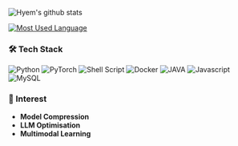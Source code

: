 



![Hyem's github stats](https://github-readme-stats.vercel.app/api?username=Haaaam&include_all_commits=true&show_icons=true)
<br/>

[![Most Used Language](https://github-readme-stats.vercel.app/api/top-langs/?username=Haaaam&layout=compact&theme=buefy)](https://github.com/anuraghazra/github-readme-stats)

### 🛠 Tech Stack
<p>
  <img alt="Python" src="https://img.shields.io/badge/-Python-F9A03C?style=flat-square&logo=Python&logoColor=white" />
  <img alt="PyTorch" src="https://img.shields.io/badge/PyTorch-%23EE4C2C.svg?style=flat-square&logo=PyTorch&logoColor=white"/>
  <img alt="Shell Script" src="https://img.shields.io/badge/shell_script-%23121011.svg?style=flat-square&logo=gnu-bash&logoColor=white"/>
  <img alt="Docker" src="https://img.shields.io/badge/-Docker-46a2f1?style=flat-square&logo=docker&logoColor=white" />
  <img alt="JAVA" src="https://img.shields.io/badge/-JAVA-F7B93E?style=flat-square&logo=OpenJDK&logoColor=white" />
  <img alt="Javascript" src="https://img.shields.io/badge/-Javascript-DD0031?style=flat-square&logo=javascript&logoColor=white" />
  <img alt="MySQL"	src="https://img.shields.io/badge/MySQL-00000F?style=for-the-badge&logo=mysql&logoColor=white" />
<cp>

### 🌱 Interest
- **Model Compression**
- **LLM Optimisation**
- **Multimodal Learning**
